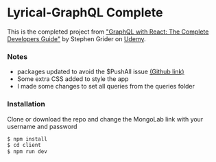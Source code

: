 # Lyrical-GraphQL Complete

This is the completed project from ["GraphQL with React: The Complete Developers Guide"](https://www.udemy.com/graphql-with-react-course/) by Stephen Grider on [Udemy](https://www.udemy.com). 

### Notes

  - packages updated to avoid the $PushAll issue [(Github link)](https://github.com/StephenGrider/Lyrical-GraphQL/issues/17) 
  - Some extra CSS added to style the app
  - I made some changes to set all queries from the queries folder 

### Installation

Clone or download the repo and change the MongoLab link with your username and password 

```sh
$ npm install
$ cd client
$ npm run dev
```

